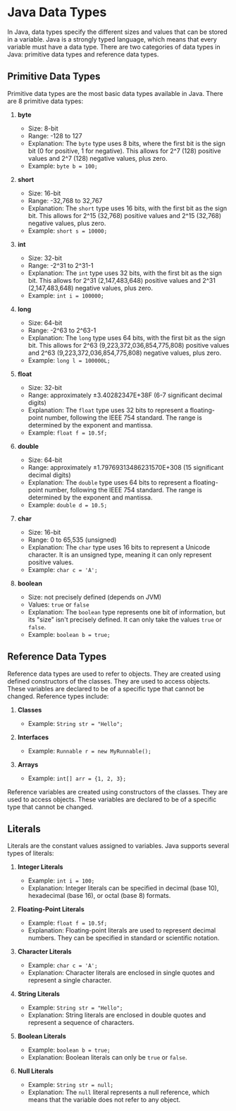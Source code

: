 # Java Data Types

In Java, data types specify the different sizes and values that can be stored in a variable. Java is a strongly typed language, which means that every variable must have a data type. There are two categories of data types in Java: primitive data types and reference data types.

## Primitive Data Types

Primitive data types are the most basic data types available in Java. There are 8 primitive data types:

1. **byte**

   - Size: 8-bit
   - Range: -128 to 127
   - Explanation: The `byte` type uses 8 bits, where the first bit is the sign bit (0 for positive, 1 for negative). This allows for 2^7 (128) positive values and 2^7 (128) negative values, plus zero.
   - Example: `byte b = 100;`

2. **short**

   - Size: 16-bit
   - Range: -32,768 to 32,767
   - Explanation: The `short` type uses 16 bits, with the first bit as the sign bit. This allows for 2^15 (32,768) positive values and 2^15 (32,768) negative values, plus zero.
   - Example: `short s = 10000;`

3. **int**

   - Size: 32-bit
   - Range: -2^31 to 2^31-1
   - Explanation: The `int` type uses 32 bits, with the first bit as the sign bit. This allows for 2^31 (2,147,483,648) positive values and 2^31 (2,147,483,648) negative values, plus zero.
   - Example: `int i = 100000;`

4. **long**

   - Size: 64-bit
   - Range: -2^63 to 2^63-1
   - Explanation: The `long` type uses 64 bits, with the first bit as the sign bit. This allows for 2^63 (9,223,372,036,854,775,808) positive values and 2^63 (9,223,372,036,854,775,808) negative values, plus zero.
   - Example: `long l = 100000L;`

5. **float**

   - Size: 32-bit
   - Range: approximately ±3.40282347E+38F (6-7 significant decimal digits)
   - Explanation: The `float` type uses 32 bits to represent a floating-point number, following the IEEE 754 standard. The range is determined by the exponent and mantissa.
   - Example: `float f = 10.5f;`

6. **double**

   - Size: 64-bit
   - Range: approximately ±1.79769313486231570E+308 (15 significant decimal digits)
   - Explanation: The `double` type uses 64 bits to represent a floating-point number, following the IEEE 754 standard. The range is determined by the exponent and mantissa.
   - Example: `double d = 10.5;`

7. **char**

   - Size: 16-bit
   - Range: 0 to 65,535 (unsigned)
   - Explanation: The `char` type uses 16 bits to represent a Unicode character. It is an unsigned type, meaning it can only represent positive values.
   - Example: `char c = 'A';`

8. **boolean**
   - Size: not precisely defined (depends on JVM)
   - Values: `true` or `false`
   - Explanation: The `boolean` type represents one bit of information, but its "size" isn't precisely defined. It can only take the values `true` or `false`.
   - Example: `boolean b = true;`

## Reference Data Types

Reference data types are used to refer to objects. They are created using defined constructors of the classes. They are used to access objects. These variables are declared to be of a specific type that cannot be changed. Reference types include:

1. **Classes**

   - Example: `String str = "Hello";`

2. **Interfaces**

   - Example: `Runnable r = new MyRunnable();`

3. **Arrays**
   - Example: `int[] arr = {1, 2, 3};`

Reference variables are created using constructors of the classes. They are used to access objects. These variables are declared to be of a specific type that cannot be changed.

## Literals

Literals are the constant values assigned to variables. Java supports several types of literals:

1. **Integer Literals**

   - Example: `int i = 100;`
   - Explanation: Integer literals can be specified in decimal (base 10), hexadecimal (base 16), or octal (base 8) formats.

2. **Floating-Point Literals**

   - Example: `float f = 10.5f;`
   - Explanation: Floating-point literals are used to represent decimal numbers. They can be specified in standard or scientific notation.

3. **Character Literals**

   - Example: `char c = 'A';`
   - Explanation: Character literals are enclosed in single quotes and represent a single character.

4. **String Literals**

   - Example: `String str = "Hello";`
   - Explanation: String literals are enclosed in double quotes and represent a sequence of characters.

5. **Boolean Literals**

   - Example: `boolean b = true;`
   - Explanation: Boolean literals can only be `true` or `false`.

6. **Null Literals**
   - Example: `String str = null;`
   - Explanation: The `null` literal represents a null reference, which means that the variable does not refer to any object.
